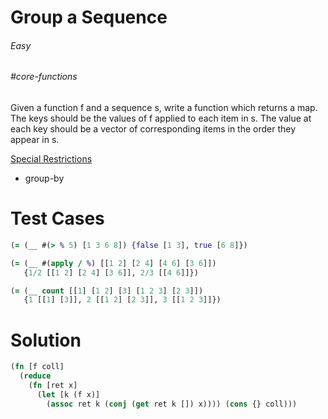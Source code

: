 # Group a Sequence

###### Easy
###### #core-functions

Given a function f and a sequence s, write a function which returns a map. The keys should be the values of f applied to each item in s. The value at each key should be a vector of corresponding items in the order they appear in s.  

<u>Special Restrictions</u>  
- group-by

# Test Cases
```clojure
(= (__ #(> % 5) [1 3 6 8]) {false [1 3], true [6 8]})
```
```clojure
(= (__ #(apply / %) [[1 2] [2 4] [4 6] [3 6]])
   {1/2 [[1 2] [2 4] [3 6]], 2/3 [[4 6]]})
```
```clojure
(= (__ count [[1] [1 2] [3] [1 2 3] [2 3]])
   {1 [[1] [3]], 2 [[1 2] [2 3]], 3 [[1 2 3]]})
```

# Solution
```clojure
(fn [f coll]  
  (reduce
    (fn [ret x]
      (let [k (f x)]
        (assoc ret k (conj (get ret k []) x)))) (cons {} coll)))
```
